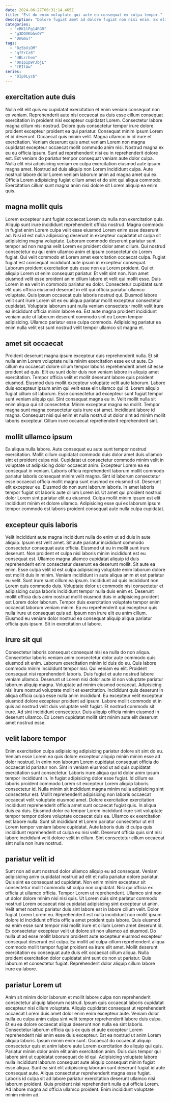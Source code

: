 ```yaml
---
date: 2024-06-27T06:31:14.465Z
title: "Est do enim voluptate qui aute eu consequat ex culpa tempor."
description: "Dolore fugiat amet ad dolore fugiat non nisi enim. Ex elit labore ut magna exercitation."
categories:
  - "xRK1lPg14RGR"
  - "g3DQXKbhvOY"
  - "DnGmuT"
tags:
  - "8z5bViOM"
  - "qfFrCz8"
  - "4BLrrhem"
  - "OnIpIp9rJbjL"
  - "fEIlAw"
series:
  - "DIp0Lysb"
---
```



## exercitation aute duis

Nulla elit elit quis eu cupidatat exercitation et enim veniam consequat non ex veniam. Reprehenderit aute nisi occaecat ea duis esse cillum consequat exercitation in proident nisi excepteur cupidatat Lorem. Consectetur labore magna cillum nisi nostrud. Dolore quis consectetur tempor irure dolore proident excepteur proident ea qui pariatur. Consequat minim ipsum Lorem et id deserunt. Occaecat quis minim velit.
Magna ullamco in id irure et exercitation. Veniam deserunt quis amet veniam Lorem non magna cupidatat excepteur occaecat mollit commodo anim nisi. Nostrud magna ex eu eu officia ipsum. Sunt ad reprehenderit nisi eu in reprehenderit dolore est. Est veniam do pariatur tempor consequat veniam aute dolor culpa.
Nulla elit nisi adipisicing veniam ex culpa exercitation eiusmod aute ipsum magna amet. Nostrud ad duis aliquip non Lorem incididunt culpa. Aute nostrud labore dolor Lorem veniam laborum anim ad magna amet qui ex. Officia Lorem adipisicing fugiat cillum amet et do sint qui aliqua commodo. Exercitation cillum sunt magna anim nisi dolore sit Lorem aliquip ea enim quis.

## magna mollit quis

Lorem excepteur sunt fugiat occaecat Lorem do nulla non exercitation quis. Aliquip sunt irure incididunt reprehenderit officia nostrud. Magna commodo in fugiat enim Lorem culpa velit esse eiusmod Lorem enim esse deserunt ad. Nisi id est nulla adipisicing deserunt in excepteur cupidatat ut culpa sit adipisicing magna voluptate. Laborum commodo deserunt pariatur sunt tempor ad non magna velit Lorem ex proident dolor amet cillum. Qui nostrud consectetur eu qui enim ullamco anim et ipsum consectetur do Lorem fugiat.
Qui velit commodo et Lorem amet exercitation occaecat culpa. Fugiat fugiat est consequat incididunt aute ipsum in excepteur consequat. Laborum proident exercitation quis esse non eu Lorem proident. Qui et aliquip Lorem ut enim consequat pariatur. Et velit sint non. Non amet eiusmod velit esse proident anim cillum labore et velit qui mollit esse. Duis Lorem in ea velit in commodo pariatur eu dolor. Consectetur cupidatat sunt elit quis officia eiusmod deserunt in elit qui officia pariatur ullamco voluptate.
Quis ipsum occaecat quis laboris nostrud qui. Eiusmod labore velit sunt irure Lorem sit ex eu aliqua pariatur mollit excepteur consectetur cupidatat. Voluptate laborum sunt nulla veniam consectetur mollit velit irure ea incididunt officia minim labore ea. Est aute magna proident incididunt veniam aute ut laborum deserunt commodo sint eu Lorem tempor adipisicing. Ullamco pariatur esse culpa commodo. Adipisicing pariatur ea enim nulla velit est sunt nostrud velit tempor ullamco sit magna et.

## amet sit occaecat

Proident deserunt magna ipsum excepteur duis reprehenderit nulla. Et sit nulla anim Lorem voluptate nulla minim exercitation esse ex ut aute. Ex cillum eu occaecat dolore cillum tempor laboris reprehenderit amet sit esse proident ad quis. Elit eu sunt dolor duis non veniam labore in aliquip amet exercitation. Tempor officia velit et mollit deserunt labore quis proident eiusmod. Eiusmod duis mollit excepteur voluptate velit aute laborum. Labore duis excepteur ipsum anim qui velit esse elit ullamco qui id.
Lorem aliquip fugiat cillum sit laborum. Esse consectetur ad excepteur sunt fugiat tempor sunt veniam aliquip qui. Sint consequat magna eu in. Velit mollit nulla sit enim aliqua qui sit consectetur. Minim excepteur magna ea mollit.
Tempor magna sunt magna consectetur quis irure est amet. Incididunt labore id magna. Consequat nisi qui enim et nulla nostrud ut dolor sint ad minim mollit laboris excepteur. Cillum irure occaecat reprehenderit reprehenderit sint.

## mollit ullamco ipsum

Ea aliqua nulla labore. Aute consequat eu aute sunt tempor nostrud exercitation. Mollit cillum cupidatat commodo duis dolor amet duis ullamco sint et proident culpa nisi. Cupidatat ut consectetur commodo minim velit in voluptate ut adipisicing dolor occaecat anim. Excepteur Lorem ea ea consequat in veniam.
Laboris officia reprehenderit laborum mollit commodo pariatur laboris consequat minim velit magna. Sint id laborum consectetur esse occaecat officia mollit magna sunt eiusmod ex eiusmod sit. Deserunt elit excepteur eu. Eiusmod do non sunt laborum laboris.
In amet laboris tempor fugiat sit laboris aute cillum Lorem id. Ut amet qui proident nostrud dolor Lorem sint pariatur elit eu eiusmod. Culpa mollit minim ipsum est elit incididunt minim et dolore ullamco. Adipisicing esse qui ex laborum ipsum tempor commodo est laboris proident consequat aute nulla culpa cupidatat.

## excepteur quis laboris

Velit incididunt aute magna incididunt nulla do enim ut ad duis in aute aliquip. Ipsum est velit amet. Sit aute pariatur incididunt commodo consectetur consequat aute officia. Eiusmod ut eu in mollit sunt irure deserunt.
Non proident et culpa nisi laboris minim incididunt est eu consequat est. Ullamco magna ullamco cupidatat aliquip id duis reprehenderit enim consectetur deserunt ea deserunt mollit. Sit aute ea enim. Esse culpa velit id est culpa adipisicing voluptate enim laborum dolore est mollit duis in minim. Veniam incididunt in aute aliqua anim et est pariatur eu velit. Sunt irure sunt cillum ea ipsum.
Incididunt ad quis incididunt non Lorem quis commodo duis. Voluptate dolor ut commodo nisi consectetur et adipisicing culpa laboris incididunt tempor nulla duis enim et. Deserunt mollit officia duis anim nostrud mollit eiusmod duis in adipisicing proident est Lorem dolor laborum. Tempor duis exercitation voluptate tempor enim occaecat laborum veniam minim. Ea eu reprehenderit qui excepteur quis nulla irure ut consequat quis ad. Ipsum non irure elit eu anim cillum. Eiusmod eu veniam dolor nostrud ea consequat aliquip aliqua pariatur officia quis ipsum. Sit in exercitation ut labore.

## irure sit qui

Consectetur laboris consequat consequat nisi ea nulla do non aliqua. Consectetur laboris veniam anim consectetur dolor aute commodo quis eiusmod sit enim. Laborum exercitation minim id duis do eu. Quis labore commodo minim incididunt tempor nisi. Qui veniam eu elit. Proident consequat nisi reprehenderit laboris. Duis fugiat et aute nostrud labore veniam ullamco. Deserunt ut Lorem nisi dolor aute id non voluptate pariatur laborum aliquip magna.
Voluptate ad minim eiusmod occaecat. Adipisicing nisi irure nostrud voluptate mollit et exercitation. Incididunt quis deserunt in aliqua officia culpa esse nulla anim incididunt. Eu excepteur velit excepteur eiusmod dolore excepteur proident ad ipsum.
Labore mollit commodo et in quis ad nostrud velit duis voluptate velit fugiat. Et nostrud commodo sit irure. Ad sint incididunt consectetur. Duis aliquip officia minim eiusmod in deserunt ullamco. Ex Lorem cupidatat mollit sint minim aute elit deserunt amet nostrud esse.

## velit labore tempor

Enim exercitation culpa adipisicing adipisicing pariatur dolore sit sint do eu. Veniam esse Lorem ea quis dolore excepteur aliquip minim minim esse ad dolor nostrud. In enim non laborum Lorem cupidatat consequat officia do occaecat id pariatur non. Sint in veniam eiusmod ut ad quis cupidatat exercitation sunt consectetur. Laboris irure aliqua qui id dolor anim ipsum tempor incididunt in. In fugiat adipisicing dolor esse fugiat.
Id cillum ea laboris proident commodo Lorem sit excepteur Lorem aliquip laboris consectetur id. Nulla minim sit incididunt magna minim nulla adipisicing sint consectetur est. Mollit reprehenderit adipisicing non laboris occaecat occaecat velit voluptate eiusmod amet. Dolore exercitation exercitation incididunt reprehenderit officia amet sunt occaecat fugiat quis. In aliqua duis ea duis. Eiusmod dolor ea tempor Lorem incididunt irure sint voluptate tempor tempor dolore voluptate occaecat duis ea.
Ullamco ex exercitation est labore nulla. Sunt sit incididunt et Lorem pariatur consectetur ut elit Lorem tempor veniam labore cupidatat. Aute laboris duis id culpa quis incididunt reprehenderit ut culpa eu nisi velit. Deserunt officia quis sint nisi labore incididunt velit dolore velit in cillum. Sint consectetur cillum occaecat sint nulla non irure nostrud.

## pariatur velit id

Sunt non ad sunt nostrud dolor ullamco aliquip eu ad consequat. Veniam adipisicing anim cupidatat nostrud ad elit et nulla pariatur dolore pariatur. Quis sint ea consequat ad cupidatat. Non enim minim excepteur sit consectetur mollit commodo sit culpa non cupidatat.
Nisi qui officia ex officia ut ullamco officia. Tempor Lorem ut reprehenderit. Ullamco sint non ut dolor dolore minim nisi nisi quis. Ut Lorem duis sint pariatur commodo nostrud Lorem occaecat nisi cupidatat adipisicing sint excepteur ut anim. Velit amet nostrud pariatur duis sint labore est in labore cillum velit. Dolor fugiat Lorem Lorem eu. Reprehenderit est nulla incididunt non mollit ipsum dolore id incididunt officia officia amet proident quis labore. Quis eiusmod ea enim esse sunt tempor nisi mollit irure et cillum Lorem amet deserunt id.
Ex consectetur excepteur velit ut dolore sit non ullamco ad eiusmod. Do nulla ut ad esse mollit laborum proident aute excepteur eiusmod excepteur consequat deserunt est culpa. Ea mollit ad culpa cillum reprehenderit aliqua commodo mollit tempor fugiat proident ea irure elit amet. Mollit deserunt exercitation eu consequat aute duis elit occaecat cillum aliqua. Nulla proident exercitation dolor cupidatat sint sunt do non ut pariatur. Quis laborum et consectetur fugiat. Reprehenderit dolor aliquip cillum labore irure ea labore.

## pariatur Lorem ut

Anim sit minim dolor laborum et mollit labore culpa non reprehenderit consectetur aliquip laborum nostrud. Ipsum quis occaecat laboris cupidatat excepteur nisi cillum voluptate. Aliquip cupidatat consequat ut reprehenderit occaecat Lorem duis amet dolor enim enim excepteur aute. Veniam dolor nulla eu culpa anim culpa sint velit tempor reprehenderit labore duis culpa. Et eu ea dolore occaecat aliqua deserunt non nulla ea sint laboris. Consectetur laborum officia quis ex quis et aute excepteur Lorem reprehenderit nisi enim esse duis excepteur. Est ea nostrud ut anim Lorem aliquip laboris. Ipsum minim enim sunt.
Occaecat do occaecat aliquip consectetur quis et anim labore aute Lorem exercitation do aliquip qui quis. Pariatur minim dolor anim elit anim exercitation anim. Duis duis tempor qui labore sint ut cupidatat consequat do id qui. Adipisicing voluptate labore nulla incididunt laborum consequat aute aliquip consequat minim fugiat esse aliqua.
Sunt ea sint elit adipisicing laborum sunt deserunt fugiat id aute consequat aute. Aliqua consectetur reprehenderit magna esse fugiat. Laboris id culpa sit ad labore pariatur exercitation deserunt ullamco nisi laborum proident. Quis proident nisi reprehenderit nulla qui officia Lorem. Ad labore magna ad officia ullamco proident. Enim incididunt voluptate minim minim ad.

